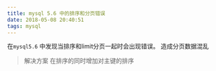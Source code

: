 ```yaml
---
title: mysql 5.6 中的排序和分页错误
date: 2018-05-08 20:40:51
tags: mysql
---
```

在`mysql5.6` 中发现当排序和limit分页一起时会出现错误。
造成分页数据混乱

> 解决方案
在排序的同时增加对主键的排序
